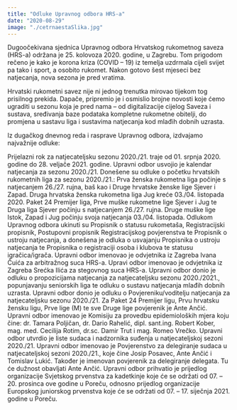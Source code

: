 ```yaml
---
title: "Odluke Upravnog odbora HRS-a"
date: "2020-08-29"
image: "./cetrnaestaSlika.jpg"
---
```


Dugoočekivana sjednica Upravnog odbora Hrvatskog rukometnog saveza (HRS-a) održana je 25. kolovoza 2020. godine, u Zagrebu. Tom prigodom rečeno je kako je korona kriza (COVID – 19) iz temelja uzdrmala cijeli svijet pa tako i sport, a osobito rukomet. Nakon gotovo šest mjeseci bez natjecanja, nova sezona je pred vratima.

Hrvatski rukometni savez nije ni jednog trenutka mirovao tijekom tog prisilnog prekida. Dapače, pripremio je i osmislio brojne novosti koje ćemo ugraditi u sezonu koja je pred nama – od digitalizacije cijelog Saveza i sustava, sređivanja baze podataka kompletne rukometne obitelji, do promjena u sastavu liga i sustavima natjecanja kod mlađih dobnih uzrasta.

Iz dugačkog dnevnog reda i rasprave Upravnog odbora, izdvajamo najvažnije odluke:

Prijelazni rok za natjecateljsku sezonu 2020./21. traje od 01. srpnja 2020. godine do 28. veljače 2021. godine.
Upravni odbor usvojio je kalendar natjecanja za sezonu 2020./21.
Donešene su odluke o početku hrvatskih rukometnih liga za sezonu 2020./21.:
Prva ženska rukometna liga počinje s natjecanjem 26./27. rujna, baš kao i Druge hrvatske ženske lige Sjever i Zapad. Druga hrvatska ženska rukometna liga Jug kreće 03./04. listopada 2020.
Paket 24 Premijer liga, Prve muške rukometne lige Sjever i Jug te Druga liga Sjever počinju s natjecanjem 26./27. rujna.
Druge muške lige Istok, Zapad i Jug počinju svoja natjecanja 03./04. listopada.
Odlukom Upravnog odbora ukinuti su Propisnik o statusu rukometaša, Registracijski propisnik, Postupovni propisnik Registracijskog povjerenstva te Propisnik o ustroju natjecanja, a donešena je odluka o usvajanju Propisnika o ustroju natjecanja te Propisnika o registraciji osoba i klubova te statusu igračica/igrača.
Upravni odbor imenovao je odvjetnika iz Zagreba Ivana Čuića za arbitražnog suca HRS-a.
Upravi odbor imenovao je odvjetnika iz Zagreba Srećka Ilića za stegovnog suca HRS-a.
Upravni odbor donio je odluku o propozicijama natjecanja za natjecateljsku sezonu 2020./2021., popunjavanju seniorskih liga te odluku o sustavu natjecanja mlađih dobnih uzrasta.
Upravni odbor donio je odluku o Povjereniku/voditelju natjecanja za natjecateljsku sezonu 2020./21. Za Paket 24 Premijer ligu, Prvu hrvatsku žensku ligu, Prve lige (M) te sve Druge lige povjerenik je Ante Ančić.
Upravni odbor imenovao je Komisiju za provedbu epidemioloških mjera koju čine: dr. Tamara Poljičan, dr. Dario Rahelić, dipl. sant.ing. Robert Kober, mag. med. Cecilija Rotim, dr.sc. Damir Trut i mag. Romeo Vrečko.
Upravni odbor utvrdio je liste sudaca i nadzornika suđenja u natjecateljskoj sezoni 2020./21.
Upravni odbor imenovao je Povjerenstvo za delegiranje sudaca u natjecateljskoj sezoni 2020./21., koje čine Josip Posavec, Ante Ančić i Tomislav Lukić. Također je imenovan povjerenik za delegiranje delegata. Tu će dužnost obavljati Ante Ančić.
Upravni odbor prihvatio je prijedlog organizacije Svjetskog prvenstva za kadetkinje koje će se održati od 07. – 20. prosinca ove godine u Poreču, odnosno prijedlog organizacije Europskog juniorskog prvenstva koje će se održati od 07. – 17. siječnja 2021. godine u Poreču.
